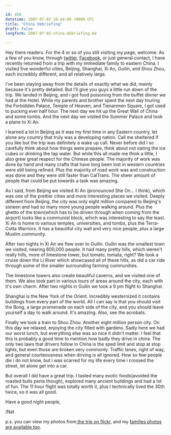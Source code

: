 ```yaml
---

id: 458
datetime: 2007-07-02 18:44:00 +0000 UTC
title: "China Debriefing"
draft: false
longform: 2007-07-02-china-debriefing.md

---
```


Hey there readers. For the 4  or so of you still visiting my page, welcome. As a few of you know, through <a href="http://twitter.com/">twitter</a>, <a href="http://www.facebook.com/">Facebook</a>, or just general contact, I have recently returned from a trip with my immediate family to eastern China. I visited five wonderful cities, Beijing, Shanghai, Xi An, Guilin, and Shou Zhou, each incredibly different, and all relatively large.

I've been staying away from the details of exactly what we did, mainly because it's pretty detailed. But I'll give you guys a little run down of the trip. We landed in Beijing, and i got food poisoning from the buffet dinner we had at the Hotel. While my parents and brother spent the next day touring the Forbidden Palace, Temple of Heaven, and Tienanmen Square, I got used to pucking ever half hour. The next day we hit up the Great Wall of China and some tombs. And the next day we visited the Summer Palace and took a plane to Xi An. <!--more-->

I learned a lot in Beijing as it was my first time in any Eastern country, let alone any country that truly was a developing nation. Call me sheltered if you like but the trip was definitely a wake up call. Never before did I so carefully think about how things were prepare, think about not eating the ice cubes or drinking the tap water. But while this all made me think a little, I also grew great respect for the Chinese people. The majority of work was done by hand and many crafts that have long been lost in western countries were still being refined. Plus the majority of road work was and construction was done and they were still faster than CalTrans. The sheer amount of people that could be put towards a task was amazing.

As I said, from Beijing we visited Xi An (pronounced She On... I think), which was one of the prettier cities and more interesting places we visited. Deeply different from Beijing, the city was only eight million compared to Beijing's sixteen and had so many more young people walking around. Plus the ghetto of the town(which has to be driven through when coming from the airport) looks like a communist block, which was interesting to say the least. Xi An is home to various temples, universities, and tombs, plus the Terra-Cotta Warriors. It has a beautiful city wall and very nice people, plus a large Muslim community.

After two nights in Xi An we flew  over to Guilin. Guilin was the smallest town we visited, nearing 600,000 people. It had many pretty hills, which weren't really hills, more of limestone tower, but tomato, tomata, right? We took a cruise down the Li River which showcased all of these hills, as did a car ride through some of the smaller surrounding farming communities.

The limestone towers also create beautiful caverns, and we visited one of them. We also took part in various tours of areas around the city, each with it's own charm. After two nights in Guilin we took a 9 pm flight to Shanghai.

Shanghai is the New York of the Orient. Incredibly westernized it contains buildings from every part of the world. All I can say is that you should visit the Bong, a large promenade on each side of the city, and you should leave yourself a day to walk around. It's amazing. Also, see the acrobats.

Finally we took a train  to Shou Zhou. Another eight million person city. On this day we relaxed, enjoying the city filled with gardens. Sadly here we had our worst lunch, but everything else was so nice it didn't matter. I feel that this is probably a good time to mention how badly they drive in china. The only two laws that drivers follow in China is the sped limit and stop at stop lights, but even those are broken very commonly. Traffic lanes, right of way, and general courteousness when driving is all ignored. How so few people die i do not know, but i was scarred for my life every time i crossed the street, let alone get into a car.

But overall I did have a great trip. I tasted many exotic foods(avoided the roasted bulls penis though), explored many ancient buildings and had a lot of fun. The 11 hour flight was totally worth it, plus I technically lived the 30th twice, so it was all good.

Have a good night people,

/Nat

p.s. you can view my photos from<a href="http://www.flickr.com/gp/42027916@N00/Q3HEG3"> the trip on flickr</a>, and my <a href="http://www.flickr.com/photos/tags/welchchinatrip07/interesting/">families photos are available too</a>.

